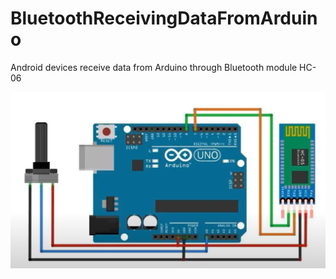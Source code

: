 # BluetoothReceivingDataFromArduino
Android devices receive data from Arduino through Bluetooth module HC-06 

![wire diagram](./images/ArduinoBluetooth.png)
